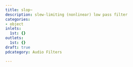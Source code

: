 ```yaml
---
title: slop~
description: slew-limiting (nonlinear) low pass filter
categories:
- object
inlets:
  1st: {}
outlets:
  1st: {}
draft: true
pdcategory: Audio Filters

---
```


